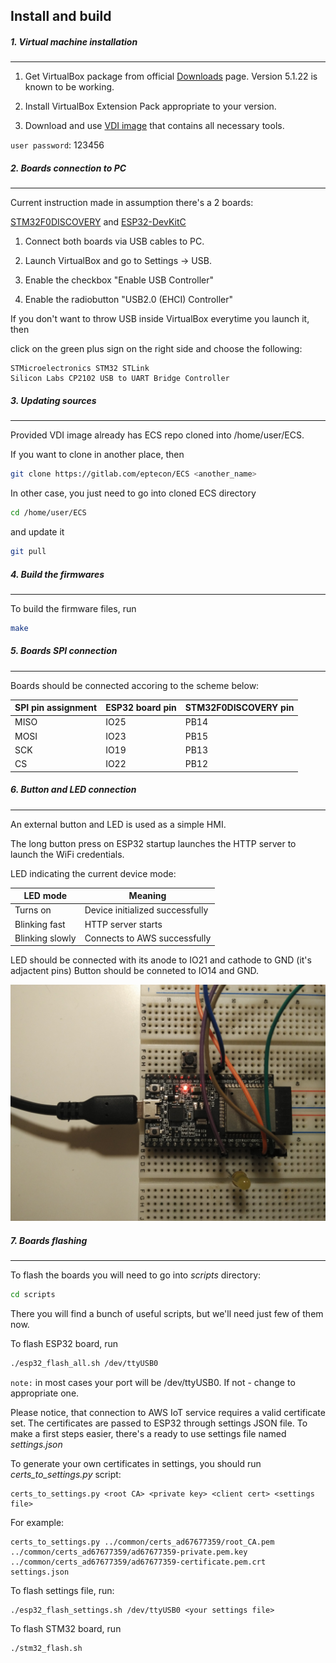 ## Install and build

##### 1. Virtual machine installation
---

1. Get VirtualBox package from official [Downloads](https://www.virtualbox.org/wiki/Downloads) page.
Version 5.1.22 is known to be working.

2. Install VirtualBox Extension Pack appropriate to your version.

3. Download and use [VDI image](https://drive.google.com/open?id=0B5Q2K4xNERwCcFUzeUt6MHNFa2s) that contains all necessary tools.


`user password`: 123456


##### 2. Boards connection to PC
---

Current instruction made in assumption there's a 2 boards: 

[STM32F0DISCOVERY](http://www.st.com/en/evaluation-tools/stm32f0discovery.html)
 and 
[ESP32-DevKitC](https://espressif.com/en/products/hardware/esp32-devkitc/overview)

1. Connect both boards via USB cables to PC.

2. Launch VirtualBox and go to Settings -> USB.

3. Enable the checkbox "Enable USB Controller"

4. Enable the radiobutton "USB2.0 (EHCI) Controller"

If you don't want to throw USB inside VirtualBox everytime you launch it, then 

click on the green plus sign on the right side and choose the following:

    STMicroelectronics STM32 STLink
    Silicon Labs CP2102 USB to UART Bridge Controller
    

##### 3. Updating sources
---
Provided VDI image already has ECS repo cloned into /home/user/ECS.

If you want to clone in another place, then

```bash
git clone https://gitlab.com/eptecon/ECS <another_name>
```

In other case, you just need to go into cloned ECS directory

```bash
cd /home/user/ECS
```

and update it

```bash
git pull
```

##### 4. Build the firmwares
---

To build the firmware files, run
```bash
make
```

##### 5. Boards SPI connection
---

Boards should be connected accoring to the scheme below:

| SPI pin assignment | ESP32 board pin  | STM32F0DISCOVERY pin|
| ------------------ | ---------------- | -----------------   |
| MISO               | IO25             |  PB14               |
| MOSI               | IO23             |  PB15               |
| SCK                | IO19             |  PB13               |
| CS                 | IO22             |  PB12               |


##### 6. Button and LED connection
---

An external button and LED is used as a simple HMI.

The long button press on ESP32 startup launches the HTTP server to launch the 
WiFi credentials.

LED indicating the current device mode:

| LED mode          |Meaning                          |
| ----------------- | ------------------------------- |
| Turns on          | Device initialized successfully |
| Blinking fast     | HTTP server starts              |
| Blinking slowly   | Connects to AWS successfully    |


LED should be connected with its anode to IO21 and cathode to GND (it's adjactent pins)
Button should be conneted to IO14 and GND.

![alt text](docs/esp32_button_and_led.jpg)




##### 7. Boards flashing
---

To flash the boards you will need to go into *scripts* directory:
```bash
cd scripts
```

There you will find a bunch of useful scripts, but we'll need just few of them now.

To flash ESP32 board, run

```bash
./esp32_flash_all.sh /dev/ttyUSB0
```
`note:` in most cases your port will be /dev/ttyUSB0. If not - change to appropriate one.

Please notice, that connection to AWS IoT service requires a valid certificate set.
The certificates are passed to ESP32 through settings JSON file.
To make a first steps easier, there's a ready to use settings file named
*settings.json*

To generate your own certificates in settings, you should run *certs_to_settings.py* script:
```
certs_to_settings.py <root CA> <private key> <client cert> <settings file>
```
For example:
```
certs_to_settings.py ../common/certs_ad67677359/root_CA.pem ../common/certs_ad67677359/ad67677359-private.pem.key ../common/certs_ad67677359/ad67677359-certificate.pem.crt settings.json
```

To flash settings file, run:
```
./esp32_flash_settings.sh /dev/ttyUSB0 <your settings file>
```


To flash STM32 board, run

```bash
./stm32_flash.sh
```

